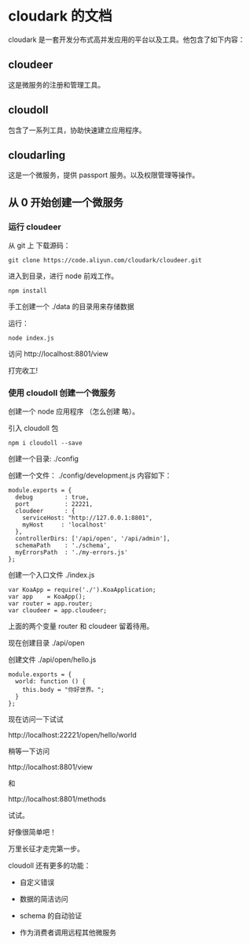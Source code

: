 # cloudark 的文档

cloudark 是一套开发分布式高并发应用的平台以及工具。他包含了如下内容：

## cloudeer

这是微服务的注册和管理工具。

## cloudoll

包含了一系列工具，协助快速建立应用程序。

## cloudarling

这是一个微服务，提供 passport 服务。以及权限管理等操作。


## 从 0 开始创建一个微服务

### 运行 cloudeer

从 git 上 下载源码：

```
git clone https://code.aliyun.com/cloudark/cloudeer.git
```

进入到目录，进行 node 前戏工作。

```
npm install
```

手工创建一个 ./data 的目录用来存储数据

运行：

```
node index.js
```

访问 http://localhost:8801/view

打完收工!


### 使用 cloudoll 创建一个微服务

创建一个 node 应用程序 （怎么创建 略）。

引入 cloudoll 包

```
npm i cloudoll --save
```

创建一个目录: ./config

创建一个文件： ./config/development.js 内容如下：

```
module.exports = {
  debug         : true,
  port          : 22221,
  cloudeer      : {
    serviceHost: "http://127.0.0.1:8801",
    myHost     : 'localhost'
  },
  controllerDirs: ['/api/open', '/api/admin'],
  schemaPath    : './schema',
  myErrorsPath  : './my-errors.js'
};
```

创建一个入口文件 ./index.js

```
var KoaApp = require('./').KoaApplication;
var app    = KoaApp();
var router = app.router;
var cloudeer = app.cloudeer;
```

上面的两个变量  router 和 cloudeer 留着待用。

现在创建目录 ./api/open

创建文件 ./api/open/hello.js

```
module.exports = {
  world: function () {
    this.body = "你好世界。";
  }
};

```

现在访问一下试试

http://localhost:22221/open/hello/world

稍等一下访问

http://localhost:8801/view

和

http://localhost:8801/methods

试试。

好像很简单吧！

万里长征才走完第一步。

cloudoll 还有更多的功能：

* 自定义错误

* 数据的简洁访问

* schema 的自动验证

* 作为消费者调用远程其他微服务














